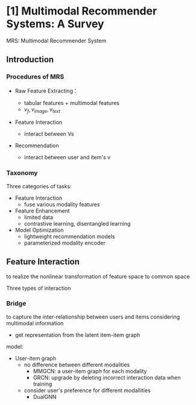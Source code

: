 

# [1] Multimodal Recommender Systems: A Survey

MRS: Multimodal Recommender System 

## Introduction

### Procedures of MRS

- Raw Feature Extracting：
  - tabular features + multimodal features
  - $v_f, v_{image}, v_{text}$

- Feature Interaction
  - interact between Vs
- Recommendation
  - interact between user and item's v

### Taxonomy

Three categories of tasks:

- Feature Interaction 
  - fuse various modality features 
- Feature Enhancement 
  - limited data
  - contrastive learning, disentangled learning
- Model Optimization
  - lightweight recommendation models
  - parameterized modality encoder



## Feature Interaction

to realize the nonlinear transformation of feature space to common space 

Three types of interaction

### Bridge

to capture the inter-relationship between users and items considering multimodal information

- get representation from the latent item-item graph

model:

- User-item graph
  - no difference between different modalities
    - MMGCN: a user-item graph for each modality
    - GRCN: upgrade by deleting incorrect interaction data when training
  - consider user's preference for different modallities
    - DualGNN